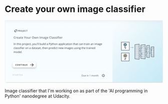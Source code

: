 # Create your own image classifier

![This is an image taken from the Udacity website](images/header.png)

Image classifier that I'm working on as part of the 'AI programming in Python' nanodegree at Udacity.
